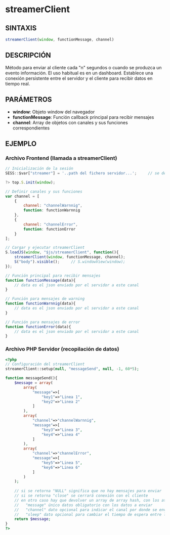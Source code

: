 # streamerClient

## SINTAXIS
```javascript
streamerClient(window, functionMessage, channel)
```

## DESCRIPCIÓN
Método para enviar al cliente cada "n" segundos o cuando se produzca un evento información. El uso habitual es en un dashboard. Establece una conexión persistente entre el servidor y el cliente para recibir datos en tiempo real.

## PARÁMETROS
- **window**: Objeto window del navegador
- **functionMessage**: Función callback principal para recibir mensajes
- **channel**: Array de objetos con canales y sus funciones correspondientes

## EJEMPLO

### Archivo Frontend (llamada a streamerClient)
```javascript
// Inicialización de la sesión
SESS::$var["streamer"] = '..path del fichero servidor...';     // se define en esta variable el fichero php para obtener los datos

?> top.S.init(window);

// Definir canales y sus funciones
var channel = [
    {
        channel: "channelWarnnig",
        function: functionWarnnig
    },
    {
        channel: "channelError",
        function: functionError
    }
];

// Cargar y ejecutar streamerClient
S.loadJS(window, "$js/streamerClient", function(){
    streamerClient(window, functionMessage, channel);
    S("body").visible();     // S.windowView(window);
});

// Función principal para recibir mensajes
function functionMessage(data){
    // data es el json enviado por el servidor a este canal
}

// Función para mensajes de warning
function functionWarnnig(data){
    // data es el json enviado por el servidor a este canal
}

// Función para mensajes de error
function functionError(data){
    // data es el json enviado por el servidor a este canal
}
```

### Archivo PHP Servidor (recopilación de datos)
```php
<?php
// Configuración del streamerClient
streamerClient::setup(null, "messageSend", null, -1, 60*5);

function messageSend(){
    $message = array(
        array(
            "message"=>[
                "key1"=>"Linea 1",
                "key2"=>"Linea 2"
            ]
        ),
        array(
            "channel"=>"channelWarnnig",
            "message"=>[
                "key3"=>"Linea 3",
                "key4"=>"Linea 4"
            ]
        ),
        array(
            "channel"=>"channelError",
            "message"=>[
                "key5"=>"Linea 5",
                "key6"=>"Linea 6"
            ]
        )
    );
    
    // si se retorna "NULL" significa que no hay mensajes para enviar
    // si se retorna "close" se cerrará conexión con el cliente
    // en otro caso hay que devolver un array de array hash, con los atributos
    //   "message" único datos obligatorio con los datos a enviar
    //   "channel" dato opcional para indicar el canal por donde se enviará la información
    //   "sleep" dato opcional para cambiar el tiempo de espera entre llamadas
    return $message;
}
?>
```